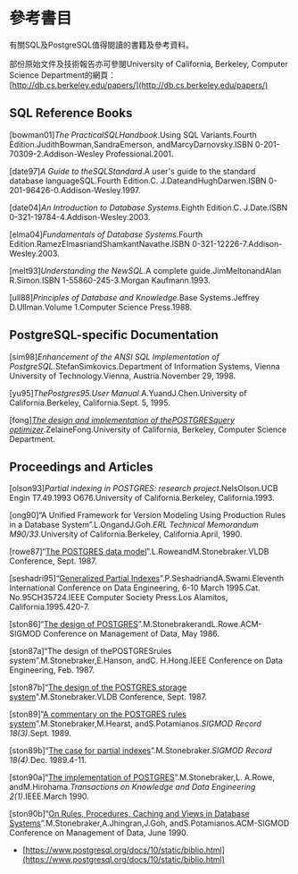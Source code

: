 # 參考書目

有關SQL及PostgreSQL值得閱讀的書籍及參考資料。

部份原始文件及技術報告亦可參閱University of California, Berkeley, Computer Science Department的網頁：  
[http://db.cs.berkeley.edu/papers/](http://db.cs.berkeley.edu/papers/)

## SQL Reference Books

\[bowman01\]_The PracticalSQLHandbook_.Using SQL Variants.Fourth Edition.JudithBowman,SandraEmerson, andMarcyDarnovsky.ISBN 0-201-70309-2.Addison-Wesley Professional.2001.

\[date97\]_A Guide to theSQLStandard_.A user's guide to the standard database languageSQL.Fourth Edition.C. J.DateandHughDarwen.ISBN 0-201-96426-0.Addison-Wesley.1997.

\[date04\]_An Introduction to Database Systems_.Eighth Edition.C. J.Date.ISBN 0-321-19784-4.Addison-Wesley.2003.

\[elma04\]_Fundamentals of Database Systems_.Fourth Edition.RamezElmasriandShamkantNavathe.ISBN 0-321-12226-7.Addison-Wesley.2003.

\[melt93\]_Understanding the NewSQL_.A complete guide.JimMeltonandAlan R.Simon.ISBN 1-55860-245-3.Morgan Kaufmann.1993.

\[ull88\]_Principles of Database and Knowledge_.Base Systems.Jeffrey D.Ullman.Volume 1.Computer Science Press.1988.

## PostgreSQL-specific Documentation

\[sim98\]_Enhancement of the ANSI SQL Implementation of PostgreSQL_.StefanSimkovics.Department of Information Systems, Vienna University of Technology.Vienna, Austria.November 29, 1998.

\[yu95\]_ThePostgres95.User Manual_.A.YuandJ.Chen.University of California.Berkeley, California.Sept. 5, 1995.

\[fong\][_The design and implementation of thePOSTGRESquery optimizer_](http://db.cs.berkeley.edu/papers/UCB-MS-zfong.pdf).ZelaineFong.University of California, Berkeley, Computer Science Department.

## Proceedings and Articles

\[olson93\]_Partial indexing in POSTGRES: research project_.NelsOlson.UCB Engin T7.49.1993 O676.University of California.Berkeley, California.1993.

\[ong90\]“A Unified Framework for Version Modeling Using Production Rules in a Database System”.L.OngandJ.Goh._ERL Technical Memorandum M90/33_.University of California.Berkeley, California.April, 1990.

\[rowe87\]“[The POSTGRES data model](http://db.cs.berkeley.edu/papers/ERL-M87-13.pdf)”.L.RoweandM.Stonebraker.VLDB Conference, Sept. 1987.

\[seshadri95\]“[Generalized Partial Indexes](http://citeseer.ist.psu.edu/seshadri95generalized.html)”.P.SeshadriandA.Swami.Eleventh International Conference on Data Engineering, 6-10 March 1995.Cat. No.95CH35724.IEEE Computer Society Press.Los Alamitos, California.1995.420-7.

\[ston86\]“[The design of POSTGRES](http://db.cs.berkeley.edu/papers/ERL-M85-95.pdf)”.M.StonebrakerandL.Rowe.ACM-SIGMOD Conference on Management of Data, May 1986.

\[ston87a\]“The design of thePOSTGRESrules system”.M.Stonebraker,E.Hanson, andC. H.Hong.IEEE Conference on Data Engineering, Feb. 1987.

\[ston87b\]“[The design of the POSTGRES storage system](http://db.cs.berkeley.edu/papers/ERL-M87-06.pdf)”.M.Stonebraker.VLDB Conference, Sept. 1987.

\[ston89\]“[A commentary on the POSTGRES rules system](http://db.cs.berkeley.edu/papers/ERL-M89-82.pdf)”.M.Stonebraker,M.Hearst, andS.Potamianos._SIGMOD Record 18\(3\)_.Sept. 1989.

\[ston89b\]“[The case for partial indexes](http://db.cs.berkeley.edu/papers/ERL-M89-17.pdf)”.M.Stonebraker._SIGMOD Record 18\(4\)_.Dec. 1989.4-11.

\[ston90a\]“[The implementation of POSTGRES](http://db.cs.berkeley.edu/papers/ERL-M90-34.pdf)”.M.Stonebraker,L. A.Rowe, andM.Hirohama._Transactions on Knowledge and Data Engineering 2\(1\)_.IEEE.March 1990.

\[ston90b\]“[On Rules, Procedures, Caching and Views in Database Systems](http://db.cs.berkeley.edu/papers/ERL-M90-36.pdf)”.M.Stonebraker,A.Jhingran,J.Goh, andS.Potamianos.ACM-SIGMOD Conference on Management of Data, June 1990.

* [https://www.postgresql.org/docs/10/static/biblio.html](https://www.postgresql.org/docs/10/static/biblio.html)

